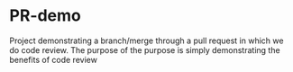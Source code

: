 # PR-demo
Project demonstrating a branch/merge through a pull request in which we do code review.
The purpose of the purpose is simply demonstrating the benefits of code review
